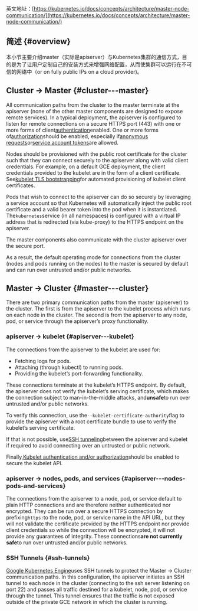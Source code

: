 英文地址：[https://kubernetes.io/docs/concepts/architecture/master-node-communication/](https://kubernetes.io/docs/concepts/architecture/master-node-communication/)

## 简述 {#overview}

本小节主要介绍master（实际是apiserver）与Kubernetes集群的通信方式，目的是为了让用户定制自己的安装方式来增强网络配置，从而使集群可以运行在不可信的网络中（or on fully public IPs on a cloud provider\)。

## Cluster -&gt; Master {#cluster---master}

All communication paths from the cluster to the master terminate at the apiserver \(none of the other master components are designed to expose remote services\). In a typical deployment, the apiserver is configured to listen for remote connections on a secure HTTPS port \(443\) with one or more forms of client[authentication](https://kubernetes.io/docs/admin/authentication/)enabled. One or more forms of[authorization](https://kubernetes.io/docs/admin/authorization/)should be enabled, especially if[anonymous requests](https://kubernetes.io/docs/admin/authentication/#anonymous-requests)or[service account tokens](https://kubernetes.io/docs/admin/authentication/#service-account-tokens)are allowed.

Nodes should be provisioned with the public root certificate for the cluster such that they can connect securely to the apiserver along with valid client credentials. For example, on a default GCE deployment, the client credentials provided to the kubelet are in the form of a client certificate. See[kubelet TLS bootstrapping](https://kubernetes.io/docs/admin/kubelet-tls-bootstrapping/)for automated provisioning of kubelet client certificates.

Pods that wish to connect to the apiserver can do so securely by leveraging a service account so that Kubernetes will automatically inject the public root certificate and a valid bearer token into the pod when it is instantiated. The`kubernetes`service \(in all namespaces\) is configured with a virtual IP address that is redirected \(via kube-proxy\) to the HTTPS endpoint on the apiserver.

The master components also communicate with the cluster apiserver over the secure port.

As a result, the default operating mode for connections from the cluster \(nodes and pods running on the nodes\) to the master is secured by default and can run over untrusted and/or public networks.

## Master -&gt; Cluster {#master---cluster}

There are two primary communication paths from the master \(apiserver\) to the cluster. The first is from the apiserver to the kubelet process which runs on each node in the cluster. The second is from the apiserver to any node, pod, or service through the apiserver’s proxy functionality.

### apiserver -&gt; kubelet {#apiserver---kubelet}

The connections from the apiserver to the kubelet are used for:

* Fetching logs for pods.
* Attaching \(through kubectl\) to running pods.
* Providing the kubelet’s port-forwarding functionality.

These connections terminate at the kubelet’s HTTPS endpoint. By default, the apiserver does not verify the kubelet’s serving certificate, which makes the connection subject to man-in-the-middle attacks, and**unsafe**to run over untrusted and/or public networks.

To verify this connection, use the`--kubelet-certificate-authority`flag to provide the apiserver with a root certificate bundle to use to verify the kubelet’s serving certificate.

If that is not possible, use[SSH tunneling](https://kubernetes.io/docs/concepts/architecture/master-node-communication/#ssh-tunnels)between the apiserver and kubelet if required to avoid connecting over an untrusted or public network.

Finally,[Kubelet authentication and/or authorization](https://kubernetes.io/docs/admin/kubelet-authentication-authorization/)should be enabled to secure the kubelet API.

### apiserver -&gt; nodes, pods, and services {#apiserver---nodes-pods-and-services}

The connections from the apiserver to a node, pod, or service default to plain HTTP connections and are therefore neither authenticated nor encrypted. They can be run over a secure HTTPS connection by prefixing`https:`to the node, pod, or service name in the API URL, but they will not validate the certificate provided by the HTTPS endpoint nor provide client credentials so while the connection will be encrypted, it will not provide any guarantees of integrity. These connections**are not currently safe**to run over untrusted and/or public networks.

### SSH Tunnels {#ssh-tunnels}

[Google Kubernetes Engine](https://cloud.google.com/kubernetes-engine/)uses SSH tunnels to protect the Master -&gt; Cluster communication paths. In this configuration, the apiserver initiates an SSH tunnel to each node in the cluster \(connecting to the ssh server listening on port 22\) and passes all traffic destined for a kubelet, node, pod, or service through the tunnel. This tunnel ensures that the traffic is not exposed outside of the private GCE network in which the cluster is running.



